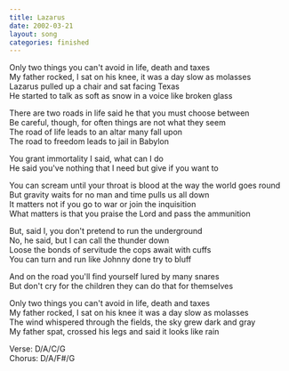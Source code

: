 ```yaml
---
title: Lazarus
date: 2002-03-21
layout: song
categories: finished
---
```

Only two things you can't avoid in life, death and taxes  
My father rocked, I sat on his knee, it was a day slow as molasses  
Lazarus pulled up a chair and sat facing Texas  
He started to talk as soft as snow in a voice like broken glass

There are two roads in life said he that you must choose between  
Be careful, though, for often things are not what they seem  
The road of life leads to an altar many fall upon  
The road to freedom leads to jail in Babylon

<div class="chorus">
  You grant immortality I said, what can I do<br/>
  He said you've nothing that I need but give if you want to
</div>

You can scream until your throat is blood at the way the world goes round  
But gravity waits for no man and time pulls us all down  
It matters not if you go to war or join the inquisition  
What matters is that you praise the Lord and pass the ammunition

But, said I, you don't pretend to run the underground  
No, he said, but I can call the thunder down  
Loose the bonds of servitude the cops await with cuffs  
You can turn and run like Johnny done try to bluff

<div class="chorus">
  And on the road you'll find yourself lured by many snares<br/>
  But don't cry for the children they can do that for themselves
</div>

Only two things you can't avoid in life, death and taxes  
My father rocked, I sat on his knee it was a day slow as molasses  
The wind whispered through the fields, the sky grew dark and gray  
My father spat, crossed his legs and said it looks like rain

<div class="chords">
  Verse: D/A/C/G<br/>
  Chorus: D/A/F#/G
</div>
